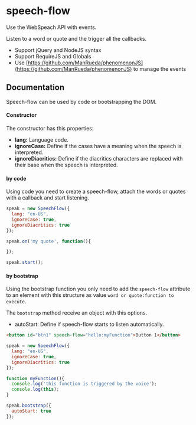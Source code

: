 # speech-flow

Use the WebSpeach API with events.

Listen to a word or quote and the trigger all the callbacks.

* Support jQuery and NodeJS syntax
* Support RequireJS and Globals
* Use [https://github.com/ManRueda/phenomenonJS](https://github.com/ManRueda/phenomenonJS) to manage the events

## Documentation
Speech-flow can be used by code or bootstrapping the DOM.

#### Constructor
The constructor has this properties:
* **lang:** Language code.
* **ignoreCase:** Define if the cases have a meaning when the speech is interpreted.
* **ignoreDiacritics:** Define if the diacritics characters are replaced with their base when the speech is interpreted.

#### by code
Using code you need to create a speech-flow, attach the words or quotes with a callback and start listening.
```javascript
speak = new SpeechFlow({
  lang: "en-US",
  ignoreCase: true,
  ignoreDiacritics: true
});

speak.on('my quote', function(){

});

speak.start();
```

#### by bootstrap
Using the bootstrap function you only need to add the ```speech-flow``` attribute to an element with this structure as value ```word or quote:function to execute```.

The ```bootstrap``` method receive an object with this options.
* autoStart: Define if speech-flow starts to listen automatically.

```html
<button id="btn1" speech-flow="hello:myFunction">Button 1</button>
```

```javascript
speak = new SpeechFlow({
  lang: "en-US",
  ignoreCase: true,
  ignoreDiacritics: true
});

function myFunction(){
  console.log('this function is triggered by the voice');
  console.log(this);
}

speak.bootstrap({
  autoStart: true
});
```
